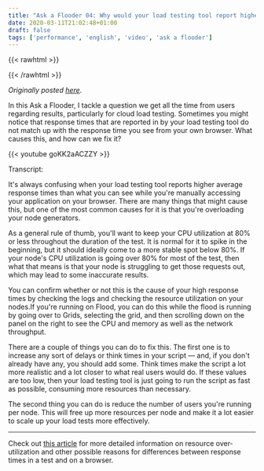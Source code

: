```yaml
---
title: "Ask a Flooder 04: Why would your load testing tool report higher response times than you expect?"
date: 2020-03-11T21:02:48+01:00
draft: false
tags: ['performance', 'english', 'video', 'ask a flooder']
---
```


{{< rawhtml >}}
<link rel="canonical" href="https://www.flood.io/blog/why-would-your-load-testing-tool-report-higher-response-times-than-you-expect-video">
{{< /rawhtml >}}

_Originally posted [here](https://www.flood.io/blog/why-would-your-load-testing-tool-report-higher-response-times-than-you-expect-video)._

In this Ask a Flooder, I tackle a question we get all the time from users regarding results, particularly for cloud load testing. Sometimes you might notice that response times that are reported in by your load testing tool do not match up with the response time you see from your own browser. What causes this, and how can we fix it?

{{< youtube goKK2aACZZY >}}


Transcript:

It's always confusing when your load testing tool reports higher average response times than what you can see while you're manually accessing your application on your browser. There are many things that might cause this, but one of the most common causes for it is that you're overloading your node generators.

As a general rule of thumb, you'll want to keep your CPU utilization at 80% or less throughout the duration of the test. It is normal for it to spike in the beginning, but it should ideally come to a more stable spot below 80%. If your node's CPU utilization is going over 80% for most of the test, then what that means is that your node is struggling to get those requests out, which may lead to some inaccurate results.

You can confirm whether or not this is the cause of your high response times by checking the logs and checking the resource utilization on your nodes.If you're running on Flood, you can do this while the flood is running by going over to Grids, selecting the grid, and then scrolling down on the panel on the right to see the CPU and memory as well as the network throughput.

There are a couple of things you can do to fix this. The first one is to increase any sort of delays or think times in your script — and, if you don't already have any, you should add some. Think times make the script a lot more realistic and a lot closer to what real users would do. If these values are too low, then your load testing tool is just going to run the script as fast as possible, consuming more resources than necessary.

The second thing you can do is reduce the number of users you're running per node. This will free up more resources per node and make it a lot easier to scale up your load tests more effectively.

---

Check out [this article](https://guides.flood.io/results-analysis/troubleshooting-results-analysis/reported-response-times-higher-than-observed) for more detailed information on resource over-utilization and other possible reasons for differences between response times in a test and on a browser.